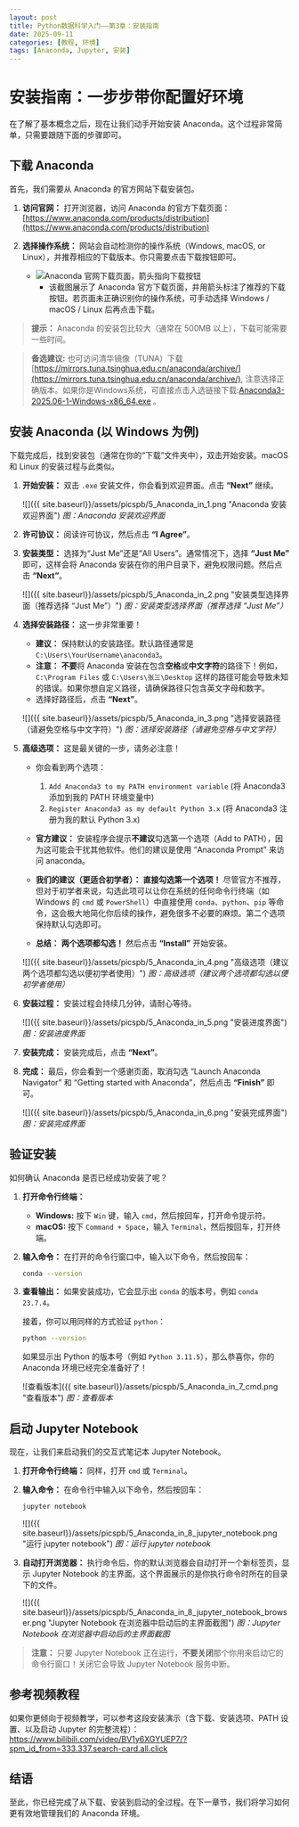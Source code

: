 ```yaml
---
layout: post
title: Python数据科学入门——第3章：安装指南
date: 2025-09-11
categories: [教程, 环境]
tags: [Anaconda, Jupyter, 安装]
---
```


# 安装指南：一步步带你配置好环境

在了解了基本概念之后，现在让我们动手开始安装 Anaconda。这个过程非常简单，只需要跟随下面的步骤即可。

<!-- readmore -->

## 下载 Anaconda

首先，我们需要从 Anaconda 的官方网站下载安装包。 

1.  **访问官网：** 打开浏览器，访问 Anaconda 的官方下载页面：[https://www.anaconda.com/products/distribution](https://www.anaconda.com/products/distribution)
   
2.  **选择操作系统：** 网站会自动检测你的操作系统（Windows, macOS, or Linux），并推荐相应的下载版本。你只需要点击下载按钮即可。

    *   ![Anaconda 官网下载页面，箭头指向下载按钮](img/4_downloadAnaconda.png)
        *   该截图展示了 Anaconda 官方下载页面，并用箭头标注了推荐的下载按钮。若页面未正确识别你的操作系统，可手动选择 Windows / macOS / Linux 后再点击下载。

> **提示：** Anaconda 的安装包比较大（通常在 500MB 以上），下载可能需要一些时间。


> **备选建议:** 也可访问清华镜像（TUNA）下载 [https://mirrors.tuna.tsinghua.edu.cn/anaconda/archive/](https://mirrors.tuna.tsinghua.edu.cn/anaconda/archive/), 注意选择正确版本。如果你是Windows系统，可直接点击入选链接下载:[Anaconda3-2025.06-1-Windows-x86_64.exe](https://mirrors.tuna.tsinghua.edu.cn/anaconda/archive/Anaconda3-2025.06-1-Windows-x86_64.exe) 。

## 安装 Anaconda (以 Windows 为例)

下载完成后，找到安装包（通常在你的“下载”文件夹中），双击开始安装。macOS 和 Linux 的安装过程与此类似。

1.  **开始安装：** 双击 `.exe` 安装文件，你会看到欢迎界面。点击 **“Next”** 继续。

    ![]({{ site.baseurl}}/assets/picspb/5_Anaconda_in_1.png "Anaconda 安装欢迎界面")
    *图：Anaconda 安装欢迎界面*

2.  **许可协议：** 阅读许可协议，然后点击 **“I Agree”**。

3.  **安装类型：** 选择为“Just Me”还是“All Users”。通常情况下，选择 **“Just Me”** 即可，这样会将 Anaconda 安装在你的用户目录下，避免权限问题。然后点击 **“Next”**。

    ![]({{ site.baseurl}}/assets/picspb/5_Anaconda_in_2.png "安装类型选择界面（推荐选择 “Just Me”）")
    *图：安装类型选择界面（推荐选择 “Just Me”）*

4.  **选择安装路径：** 这一步非常重要！

    *   **建议：** 保持默认的安装路径。默认路径通常是 `C:\Users\YourUsername\anaconda3`。
    *   **注意：** **不要**将 Anaconda 安装在包含**空格**或**中文字符**的路径下！例如，`C:\Program Files` 或 `C:\Users\张三\Desktop` 这样的路径可能会导致未知的错误。如果你想自定义路径，请确保路径只包含英文字母和数字。
    *   选择好路径后，点击 **“Next”**。

    ![]({{ site.baseurl}}/assets/picspb/5_Anaconda_in_3.png "选择安装路径（请避免空格与中文字符）")
    *图：选择安装路径（请避免空格与中文字符）*

5.  **高级选项：** 这是最关键的一步，请务必注意！

    *   你会看到两个选项：
        1.  `Add Anaconda3 to my PATH environment variable` (将 Anaconda3 添加到我的 PATH 环境变量中)
        2.  `Register Anaconda3 as my default Python 3.x` (将 Anaconda3 注册为我的默认 Python 3.x)

    *   **官方建议：** 安装程序会提示**不建议**勾选第一个选项（Add to PATH），因为这可能会干扰其他软件。他们的建议是使用 “Anaconda Prompt” 来访问 anaconda。
    *   **我们的建议（更适合初学者）：** **直接勾选第一个选项！** 尽管官方不推荐，但对于初学者来说，勾选此项可以让你在系统的任何命令行终端（如 Windows 的 `cmd` 或 `PowerShell`）中直接使用 `conda`、`python`、`pip` 等命令，这会极大地简化你后续的操作，避免很多不必要的麻烦。第二个选项保持默认勾选即可。
    *   **总结：** **两个选项都勾选！** 然后点击 **“Install”** 开始安装。

    ![]({{ site.baseurl}}/assets/picspb/5_Anaconda_in_4.png "高级选项（建议两个选项都勾选以便初学者使用）")
    *图：高级选项（建议两个选项都勾选以便初学者使用）*

6.  **安装过程：** 安装过程会持续几分钟，请耐心等待。

    ![]({{ site.baseurl}}/assets/picspb/5_Anaconda_in_5.png "安装进度界面")
    *图：安装进度界面*

7.  **安装完成：** 安装完成后，点击 **“Next”**。

8.  **完成：** 最后，你会看到一个感谢页面，取消勾选 “Launch Anaconda Navigator” 和 “Getting started with Anaconda”，然后点击 **“Finish”** 即可。

    ![]({{ site.baseurl}}/assets/picspb/5_Anaconda_in_6.png "安装完成界面")
    *图：安装完成界面*

## 验证安装

如何确认 Anaconda 是否已经成功安装了呢？

1.  **打开命令行终端：**
    *   **Windows:** 按下 `Win` 键，输入 `cmd`，然后按回车，打开命令提示符。
    *   **macOS:** 按下 `Command + Space`，输入 `Terminal`，然后按回车，打开终端。

2.  **输入命令：** 在打开的命令行窗口中，输入以下命令，然后按回车：

    ```bash
    conda --version
    ```

3.  **查看输出：** 如果安装成功，它会显示出 `conda` 的版本号，例如 `conda 23.7.4`。   

    接着，你可以用同样的方式验证 `python`：

    ```bash
    python --version
    ```

    如果显示出 Python 的版本号（例如 `Python 3.11.5`），那么恭喜你，你的 Anaconda 环境已经完全准备好了！

    ![查看版本]({{ site.baseurl}}/assets/picspb/5_Anaconda_in_7_cmd.png "查看版本")
    *图：查看版本*

## 启动 Jupyter Notebook

现在，让我们来启动我们的交互式笔记本 Jupyter Notebook。

1.  **打开命令行终端：** 同样，打开 `cmd` 或 `Terminal`。

2.  **输入命令：** 在命令行中输入以下命令，然后按回车：

    ```bash
    jupyter notebook
    ```
    ![]({{ site.baseurl}}/assets/picspb/5_Anaconda_in_8_jupyter_notebook.png "运行 jupyter notebook")
    *图：运行 jupyter notebook*


3.  **自动打开浏览器：** 执行命令后，你的默认浏览器会自动打开一个新标签页，显示 Jupyter Notebook 的主界面。这个界面展示的是你执行命令时所在的目录下的文件。
   
    ![]({{ site.baseurl}}/assets/picspb/5_Anaconda_in_8_jupyter_notebook_browser.png "Jupyter Notebook 在浏览器中启动后的主界面截图")
    *图：Jupyter Notebook 在浏览器中启动后的主界面截图*

> **注意：** 只要 Jupyter Notebook 正在运行，**不要关闭**那个你用来启动它的命令行窗口！关闭它会导致 Jupyter Notebook 服务中断。

## 参考视频教程

如果你更倾向于视频教学，可以参考这段安装演示（含下载、安装选项、PATH 设置、以及启动 Jupyter 的完整流程）：
https://www.bilibili.com/video/BV1y6XGYUEP7/?spm_id_from=333.337.search-card.all.click


## 结语
至此，你已经完成了从下载、安装到启动的全过程。在下一章节，我们将学习如何更有效地管理我们的 Anaconda 环境。